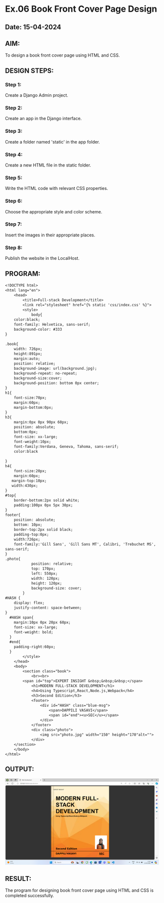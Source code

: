 # Ex.06 Book Front Cover Page Design
## Date: 15-04-2024

## AIM:
To design a book front cover page using HTML and CSS.

## DESIGN STEPS:

### Step 1:
Create a Django Admin project.

### Step 2:
Create an app in the Django interface.

### Step 3:
Create a folder named 'static' in the app folder.

### Step 4:
Create a new HTML file in the static folder.

### Step 5:
Write the HTML code with relevant CSS properties.

### Step 6:
Choose the appropriate style and color scheme.

### Step 7:
Insert the images in their appropriate places.

### Step 8:
Publish the website in the LocalHost.

## PROGRAM:
```
<!DOCTYPE html>
<html lang="en">
    <head>
        <title>Full-stack Development</title>
        <link rel="stylesheet" href="{% static 'css/index.css' %}">
        <style>
            body{
    color:black;
    font-family: Helvetica, sans-serif;
    background-color: #333
}

.book{
    width: 726px;
    height:891px;
    margin:auto;
    position: relative;
    background-image: url(background.jpg);
    background-repeat: no-repeat;
    background-size:cover;
    background-position: bottom 0px center;
}
h1{
    font-size:70px;
    margin:60px;
    margin-bottom:0px;
}
h3{
    margin:0px 0px 90px 60px;
    position: absolute;
    bottom:0px;
    font-size: xx-large;
    font-weight:10px;
    font-family:Verdana, Geneva, Tahoma, sans-serif;
    color:black

}
h4{
    font-size:20px;
    margin:60px;
   margin-top:10px;
   width:430px;
}
#top{
    border-bottom:2px solid white;
    padding:100px 0px 5px 30px;
}
footer{
    position: absolute;
    bottom: 10px;
    border-top:2px solid black;
    padding-top:0px;
    width:726px;
    font-family:'Gill Sans', 'Gill Sans MT', Calibri, 'Trebuchet MS', sans-serif;
}
.photo{
            position: relative;
            top: 170px;
            left: 550px;
            width: 120px;
            height: 120px;
            background-size: cover;
        }
#HASH {
    display: flex;
    justify-content: space-between;
}
  #HASH span{
    margin:10px 0px 20px 60px;
    font-size: xx-large;
    font-weight: bold;
  }
  #end{
    padding-right:60px;
  }
        </style>
    </head>
    <body>
        <section class="book">
            <br><br>
        <span id="top">EXPERT INSIGHT &nbsp;&nbsp;&nbsp;</span>
            <h1>MODERN FULL-STACK DEVELOPMENT</h1>
            <h4>Using Typescript,React,Node.js,Webpack</h4>
            <h3>Second Edition</h3>  
            <footer>
                <div id="HASH" class="blue-msg">
                    <span>DAPPILI VASAVI</span>
                    <span id="end"><u>SEC</u></span>
                </div>
            </footer>
            <div class="photo">
                <img src="photo.jpg" width="150" height="170"alt="">
            </div>  
    </section>
    </body>
</html>
```


## OUTPUT:
![alt text](<Screenshot (42).png>)



## RESULT:
The program for designing book front cover page using HTML and CSS is completed successfully.
